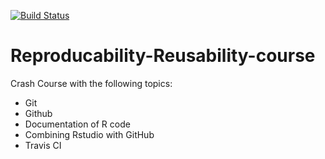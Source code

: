[![Build Status](https://travis-ci.org/MariekeDirk/Reproducability-Reusability-course.svg?branch=master)](https://travis-ci.org/MariekeDirk/Reproducability-Reusability-course)

# Reproducability-Reusability-course
Crash Course with the following topics:

* Git
* Github
* Documentation of R code
* Combining Rstudio with GitHub 
* Travis CI
